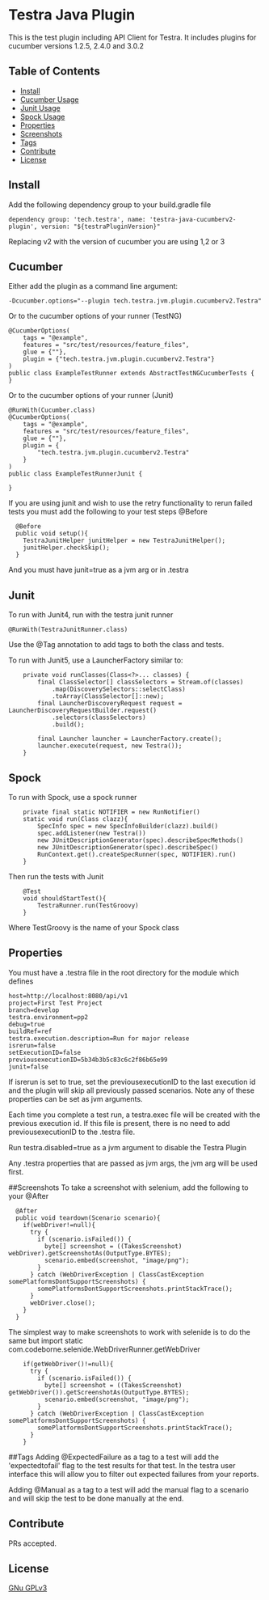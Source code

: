 # Testra Java Plugin

This is the test plugin including API Client for Testra.
It includes plugins for cucumber versions 1.2.5, 2.4.0 and 3.0.2

## Table of Contents

- [Install](#install)
- [Cucumber Usage](#cucumber)
- [Junit Usage](#junit)
- [Spock Usage](#spock)
- [Properties](#properties)
- [Screenshots](#screenshots)
- [Tags](#tags)
- [Contribute](#contribute)
- [License](#license)


## Install

Add the following dependency group to your build.gradle file
```
dependency group: 'tech.testra', name: 'testra-java-cucumberv2-plugin', version: "${testraPluginVersion}"
```
Replacing v2 with the version of cucumber you are using 1,2 or 3

## Cucumber
Either add the plugin as a command line argument:
```
-Dcucumber.options="--plugin tech.testra.jvm.plugin.cucumberv2.Testra"
```
Or to the cucumber options of your runner (TestNG)
```$xslt
@CucumberOptions(
    tags = "@example",
    features = "src/test/resources/feature_files",
    glue = {""},
    plugin = {"tech.testra.jvm.plugin.cucumberv2.Testra"}
)
public class ExampleTestRunner extends AbstractTestNGCucumberTests {
}
```

Or to the cucumber options of your runner (Junit)
```$xslt
@RunWith(Cucumber.class)
@CucumberOptions(
    tags = "@example",
    features = "src/test/resources/feature_files",
    glue = {""},
    plugin = {
        "tech.testra.jvm.plugin.cucumberv2.Testra"
    }
)
public class ExampleTestRunnerJunit {

}
```

If you are using junit and wish to use the retry functionality to rerun failed tests you must add the following to your test steps @Before
```$xslt
  @Before
  public void setup(){
    TestraJunitHelper junitHelper = new TestraJunitHelper();
    junitHelper.checkSkip();
  }
```
And you must have junit=true as a jvm arg or in .testra


## Junit
To run with Junit4, run with the testra junit runner
```$xslt
@RunWith(TestraJunitRunner.class)
```
Use the @Tag annotation to add tags to both the class and tests.

To run with Junit5, use a LauncherFactory similar to:
```$xslt
    private void runClasses(Class<?>... classes) {
        final ClassSelector[] classSelectors = Stream.of(classes)
            .map(DiscoverySelectors::selectClass)
            .toArray(ClassSelector[]::new);
        final LauncherDiscoveryRequest request = LauncherDiscoveryRequestBuilder.request()
            .selectors(classSelectors)
            .build();

        final Launcher launcher = LauncherFactory.create();
        launcher.execute(request, new Testra());
    }
```

## Spock
To run with Spock, use a spock runner
```$xslt
    private final static NOTIFIER = new RunNotifier()
    static void run(Class clazz){
        SpecInfo spec = new SpecInfoBuilder(clazz).build()
        spec.addListener(new Testra())
        new JUnitDescriptionGenerator(spec).describeSpecMethods()
        new JUnitDescriptionGenerator(spec).describeSpec()
        RunContext.get().createSpecRunner(spec, NOTIFIER).run()
    } 
```
Then run the tests with Junit
```$xslt
    @Test
    void shouldStartTest(){
        TestraRunner.run(TestGroovy)
    }
```
Where TestGroovy is the name of your Spock class

## Properties
You must have a .testra file in the root directory for the module which defines
```$xslt
host=http://localhost:8080/api/v1
project=First Test Project
branch=develop
testra.environment=pp2
debug=true
buildRef=ref
testra.execution.description=Run for major release
isrerun=false
setExecutionID=false
previousexecutionID=5b34b3b5c83c6c2f86b65e99
junit=false
```
If isrerun is set to true, set the previousexecutionID to the last execution id and the plugin will skip all previously passed scenarios.
Note any of these properties can be set as jvm arguments.

Each time you complete a test run, a testra.exec file will be created with the previous execution id.
If this file is present, there is no need to add previousexecutionID to the .testra file.

Run testra.disabled=true as a jvm argument to disable the Testra Plugin

Any .testra properties that are passed as jvm args, the jvm arg will be used first.

##Screenshots
To take a screenshot with selenium, add the following to your @After
```#xslt
  @After
  public void teardown(Scenario scenario){
    if(webDriver!=null){
      try {
        if (scenario.isFailed()) {
          byte[] screenshot = ((TakesScreenshot) webDriver).getScreenshotAs(OutputType.BYTES);
          scenario.embed(screenshot, "image/png");
        }
      } catch (WebDriverException | ClassCastException somePlatformsDontSupportScreenshots) {
        somePlatformsDontSupportScreenshots.printStackTrace();
      }
      webDriver.close();
    }
  }
```

The simplest way to make screenshots to work with selenide is to do the same but import static com.codeborne.selenide.WebDriverRunner.getWebDriver
```$xslt
    if(getWebDriver()!=null){
      try {
        if (scenario.isFailed()) {
          byte[] screenshot = ((TakesScreenshot) getWebDriver()).getScreenshotAs(OutputType.BYTES);
          scenario.embed(screenshot, "image/png");
        }
      } catch (WebDriverException | ClassCastException somePlatformsDontSupportScreenshots) {
        somePlatformsDontSupportScreenshots.printStackTrace();
      }
    }
``` 

##Tags
Adding @ExpectedFailure as a tag to a test will add the 'expectedtofail' flag to the test results for that test. In the testra user interface this will allow you to filter out expected failures from your reports.

Adding @Manual as a tag to a test will add the manual flag to a scenario and will skip the test to be done manually at the end.
## Contribute


PRs accepted.


## License

[GNu GPLv3](https://github.com/testra-tech/testra-java-plugins/blob/master/LICENSE)
